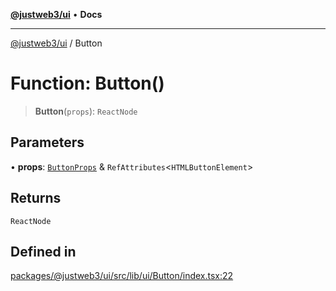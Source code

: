 [**@justweb3/ui**](../README.md) • **Docs**

***

[@justweb3/ui](../globals.md) / Button

# Function: Button()

> **Button**(`props`): `ReactNode`

## Parameters

• **props**: [`ButtonProps`](../interfaces/ButtonProps.md) & `RefAttributes`\<`HTMLButtonElement`\>

## Returns

`ReactNode`

## Defined in

[packages/@justweb3/ui/src/lib/ui/Button/index.tsx:22](https://github.com/JustaName-id/JustaName-sdk/blob/dc845c10af242e3ca87d95ef392516ac0bfa8b95/packages/@justweb3/ui/src/lib/ui/Button/index.tsx#L22)
